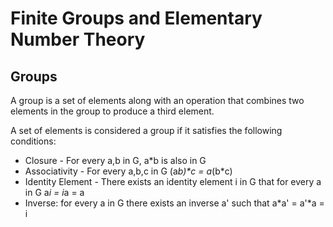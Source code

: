 # Finite Groups and Elementary Number Theory

## Groups

A group is a set of elements along with an operation that combines two elements in the group to produce a third element.

A set of elements is considered a group if it satisfies the following conditions:

- Closure - For every a,b in G, a*b is also in G
- Associativity - For every a,b,c in G (a*b)\*c = a*(b*c)
- Identity Element - There exists an identity element i in G that for every a in G a*i = i*a = a
- Inverse: for every a in G there exists an inverse a' such that a*a' = a'\*a = i
